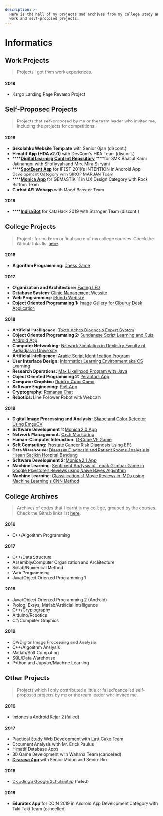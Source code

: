 ```yaml
---
description: >-
  Here is the hall of my projects and archives from my college study and also my
  work and self-proposed projects.
---
```


# Informatics

## Work Projects

> Projects I got from work experiences.

#### 2019

* Kargo Landing Page Revamp Project

## Self-Proposed Projects

> Projects that self-proposed by me or the team leader who invited me, including the projects for competitions.

#### 2018

* **Sekolahku Website Template** with Senior Ojan \(discont.\)
* **Himatif App \(HDA v2.0\)** with DevCom's HDA Team \(discont.\)
* \*\*\*\*[**Digital Learning Content Repository**](../../2018/07/presenting-an-e-learning-website-to-a-school.md) ****for SMK Baabul Kamil Jatinangor with Shofiyyah and Mrs. Mira Suryani
* \*\*\*\*[**SpotEvent App**](../../2018/09/its-not-the-end-of-spotevent.md) for IFEST 2018’s INTENTION in Android App Development Category with SIROP MARJAN Team
* \*\*\*\*[**Monica App**](../../2018/11/gemastik-11.md) for GEMASTIK 11 in UX Design Category with Rock Bottom Team
* **Curhat ASI Webapp** with Mood Booster Team

#### 2019

* \*\*\*\*[**Indira Bot**](../../2019/10/strange-team-for-katahack.md) for KataHack 2019 with Stranger Team \(discont.\)

## College Projects

> Projects for midterm or final score of my college courses. Check the Github links list [here](https://gist.github.com/944406d0d878f80c8693848c0e0fdba0).

#### 2016

* **Algorithm Programming:** [Chess Game](../../2017/02/chess-c++-project.md)

#### 2017

* **Organization and Architecture:** [Fading LED](../../2017/04/fading-led-project.md)
* **Database System:** [Clinic Management Website](../../2017/06/clinic-management-database-system-project.md)
* **Web Programming:** [iBunda Website](../../2017/12/ibunda-web-programming-project.md)
* **Object Oriented Programming 1:** [Image Gallery for Ciburuy Desk Application](../../2017/12/image-gallery-for-ciburuy-desk-application.md)

#### 2018

* **Artificial Intelligence:** [Tooth Aches Diagnosis Expert System](../../2018/04/tooth-aches-diagnosis-expert-system.md)
* **Object Oriented Programming 2:** [Sundanese Script Learning and Quiz Android App](../../2018/05/sundanese-script-learning-and-quiz-android-app.md)
* **Computer Networking:** [Network Simulation in Dentistry Faculty of Padjadjaran University](../../2018/05/network-simulation-in-dentistry-faculty-of-padjadjaran-university.md)
* **Artificial Intelligence:** [Arabic Script Identification Program](../../2018/05/arabic-script-identification-program-with-matlab.md)
* **User Interface Design:** [Informatics Learning Environment aka CS Learning](../../2018/06/user-interface-design-project.md)
* **Research Operations:** [Max Likelihood Program with Java](../../2018/06/max-likelihood-in-java.md)
* **Object Oriented Programming 2:** [Perantara App](../../2018/07/an-android-app-about-breast-cancer-education.md)
* **Computer Graphics:** [Rubik’s Cube Game](../../2018/11/rubiks-cube-using-c.md)
* **Software Engineering:** [Prêt App](../../2018/12/not-for-farting-app.md)
* **Cryptography:** [Romansa Chat](../../2018/12/romansa-chat.md)
* **Robotics:** [Line Follower Robot with Webcam](../../2018/12/line-follower-robot-with-webcam.md)

#### 2019

* **Digital Image Processing and Analysis:** [Shape and Color Detector Using EmguCV](../../2019/06/shape-and-color-detector-using-emgucv.md)
* **Software Development 1:** [Monica 2.0 App](../../2019/06/monica-2.0.md)
* **Network Management:** [Cacti Monitoring](../../2019/06/cacti-monitoring.md)
* **Human-Computer Interaction:** [G-Cube VR Game](../../2019/06/g-cube.md)
* **Soft Computing:** [Prostate Cancer Risk Diagnosis Using EFS](../../2019/06/prostate-cancer-risk-diagnosis-using-evolving-fuzzy-systems.md)
* **Data Warehouse:** [Diseases Diagnosis and Patient Rooms Analysis in Hasan Sadikin Hospital Bandung](../../2019/06/diseases-diagnosis-and-patient-rooms-analysis-in-hasan-sadikin-hospital-bandung.md)
* **Software Development 2:** [Monica 2.1 App](../../2019/12/monica-2.1.md)
* **Machine Learning:** [Sentiment Analysis of Tebak Gambar Game in Google Playstore’s Reviews using Naive Bayes Algorithm](../../2019/12/sentiment-analysis-of-tebak-gambar-games-reviews.md)
* **Machine Learning:** [Classification of Movie Reviews in IMDb using Machine Learning's CNN Method](../../2019/12/classification-of-movie-reviews-in-imdb.md)

## College Archives

> Archives of codes that I learnt in my college, grouped by the courses. Check the Github links list [here](https://gist.github.com/944406d0d878f80c8693848c0e0fdba0).

#### 2016

* C++/Algorithm Programming

#### 2017

* C++/Data Structure
* Assembly/Computer Organization and Architecture
* Scilab/Numerical Method
* Web Programming
* Java/Object Oriented Programming 1

#### 2018

* Java/Object Oriented Programming 2 \(Android\)
* Prolog, Exsys, Matlab/Artificial Intelligence
* C++/Cryptography
* Arduino/Robotics
* C\#/Computer Graphics

#### 2019

* C\#/Digital Image Processing and Analysis
* C++/Algorithm Analysis
* Matlab/Soft Computing
* SQL/Data Warehouse
* Python and Jupyter/Machine Learning

## Other Projects

> Projects which I only contributed a little or failed/cancelled self-proposed projects by me or the team leader who invited me.

#### 2016

* [Indonesia Android Kejar 2](../../2016/11/indonesia-android-kejar-2.md) \(failed\)

#### 2017

* Practical Study Web Development with Last Cake Team
* Document Analysis with Mr. Erick Paulus
* Himatif Database Apps
* 3D Game Development with Wahaha Team \(cancelled\)
* [**Dirarasa App**](../../2017/12/dirarasa-project.md) with Senior Midun and Senior Rio

#### 2018

* [Dicoding’s Google Scholarship](../../2018/12/too-bad-for-dicoding.md) \(failed\)

#### 2019

* **Eduratex App** for COIN 2019 in Android App Development Category with Taki Taki Team \(cancelled\)


